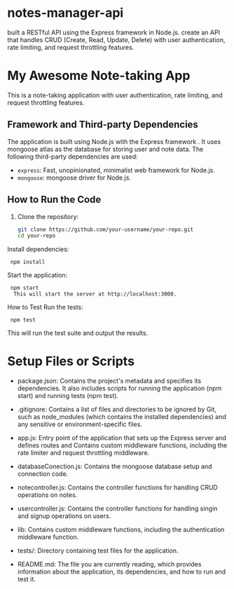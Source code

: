 # notes-manager-api
 built a RESTful API using the Express framework in Node.js.  create an  API that handles CRUD (Create, Read, Update, Delete) with user authentication, rate limiting, and request throttling features.

# My Awesome Note-taking App

This is a note-taking application with user authentication, rate limiting, and request throttling features.

## Framework and Third-party Dependencies

The application is built using Node.js with the Express framework . It uses mongoose atlas as the database for storing user and note data. The following third-party dependencies are used:

- `express`: Fast, unopinionated, minimalist web framework for Node.js.
- `mongoose`: mongoose driver for Node.js.

## How to Run the Code

1. Clone the repository:

   ```bash
   git clone https://github.com/your-username/your-repo.git
   cd your-repo
Install dependencies:

     npm install
  
Start the application:

     npm start
      This will start the server at http://localhost:3000.

How to Test
Run the tests:

     npm test
This will run the test suite and output the results.

# Setup Files or Scripts
* package.json: Contains the project's metadata and specifies its dependencies. It also includes scripts for running the application (npm start) and running tests (npm test).

* .gitignore: Contains a list of files and directories to be ignored by Git, such as node_modules (which contains the installed dependencies) and any sensitive or environment-specific files.

* app.js: Entry point of the application that sets up the Express server and defines routes and  Contains custom middleware functions, including the rate limiter and request throttling middleware.

* databaseConection.js: Contains the mongoose  database setup and connection code.

* notecontroller.js: Contains the controller functions for handling CRUD operations on notes.
* usercontroller.js: Contains the controller functions for handling singin and signup operations on users.


* lib: Contains custom middleware functions, including the authentication  middleware function.

* tests/: Directory containing test files for the application.

* README.md: The file you are currently reading, which provides information about the application, its dependencies, and how to run and test it.
